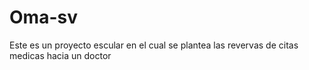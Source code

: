 # Oma-sv
Este es un proyecto escular en el cual se plantea las revervas de citas medicas hacia un doctor
